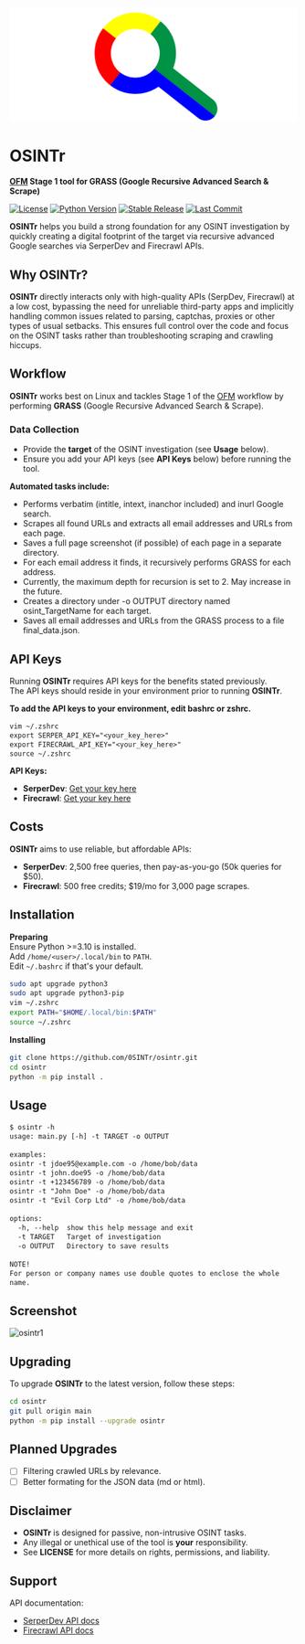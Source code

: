 ![osintr](osintr/docs/osintr.png)
# OSINTr
**[OFM](https://github.com/0SINTr/ofm) Stage 1 tool for GRASS (Google Recursive Advanced Search & Scrape)**

[![License](https://img.shields.io/badge/license-MIT-blue.svg)](https://raw.githubusercontent.com/0SINTr/osintr/master/LICENSE)
[![Python Version](https://img.shields.io/badge/python-3.10+-green)](https://www.python.org)
[![Stable Release](https://img.shields.io/badge/version-0.1.0-blue.svg)](https://github.com/0SINTr/osintr/releases/tag/v0.1.0)
[![Last Commit](https://img.shields.io/github/last-commit/0SINTr/osintr)](https://github.com/0SINTr/osintr/commits/main)

**OSINTr** helps you build a strong foundation for any OSINT investigation by quickly creating a digital footprint of the target via recursive advanced Google searches via SerperDev and Firecrawl APIs.

## Why OSINTr?

**OSINTr** directly interacts only with high-quality APIs (SerpDev, Firecrawl) at a low cost, bypassing the need for unreliable third-party apps and implicitly handling common issues related to parsing, captchas, proxies or other types of usual setbacks. This ensures full control over the code and focus on the OSINT tasks rather than troubleshooting scraping and crawling hiccups.

## Workflow

**OSINTr** works best on Linux and tackles Stage 1 of the [OFM](https://github.com/0SINTr/ofm) workflow by performing **GRASS** (Google Recursive Advanced Search & Scrape).

### Data Collection

- Provide the **target** of the OSINT investigation (see **Usage** below).   
- Ensure you add your API keys (see **API Keys** below) before running the tool.

**Automated tasks include:**
- Performs verbatim (intitle, intext, inanchor included) and inurl Google search.
- Scrapes all found URLs and extracts all email addresses and URLs from each page.
- Saves a full page screenshot (if possible) of each page in a separate directory.
- For each email address it finds, it recursively performs GRASS for each address.
- Currently, the maximum depth for recursion is set to 2. May increase in the future.
- Creates a directory under -o OUTPUT directory named osint_TargetName for each target.
- Saves all email addresses and URLs from the GRASS process to a file final_data.json.

## API Keys

Running **OSINTr** requires API keys for the benefits stated previously.\
The API keys should reside in your environment prior to running **OSINTr**.

**To add the API keys to your environment, edit bashrc or zshrc.**
```plaintext
vim ~/.zshrc
export SERPER_API_KEY="<your_key_here>"
export FIRECRAWL_API_KEY="<your_key_here>"
source ~/.zshrc
```

**API Keys:**

- **SerperDev**: [Get your key here](https://serper.dev/)
- **Firecrawl**: [Get your key here](https://www.firecrawl.dev/)

## Costs

**OSINTr** aims to use reliable, but affordable APIs:

- **SerperDev**: 2,500 free queries, then pay-as-you-go (50k queries for $50).
- **Firecrawl**: 500 free credits; $19/mo for 3,000 page scrapes. 

## Installation

**Preparing**\
Ensure Python >=3.10 is installed.\
Add `/home/<user>/.local/bin` to `PATH`.\
Edit `~/.bashrc` if that's your default.

```bash
sudo apt upgrade python3
sudo apt upgrade python3-pip
vim ~/.zshrc
export PATH="$HOME/.local/bin:$PATH"
source ~/.zshrc
```

**Installing**
```bash
git clone https://github.com/0SINTr/osintr.git
cd osintr
python -m pip install .
```

## Usage

```console
$ osintr -h
usage: main.py [-h] -t TARGET -o OUTPUT

examples:
osintr -t jdoe95@example.com -o /home/bob/data
osintr -t john.doe95 -o /home/bob/data
osintr -t +123456789 -o /home/bob/data
osintr -t "John Doe" -o /home/bob/data
osintr -t "Evil Corp Ltd" -o /home/bob/data

options:
  -h, --help  show this help message and exit
  -t TARGET   Target of investigation
  -o OUTPUT   Directory to save results

NOTE!
For person or company names use double quotes to enclose the whole name.
```

## Screenshot

![osintr1](osintr/docs/x.png)

## Upgrading

To upgrade **OSINTr** to the latest version, follow these steps:

```bash
cd osintr
git pull origin main
python -m pip install --upgrade osintr
```

## Planned Upgrades

- [ ] Filtering crawled URLs by relevance.
- [ ] Better formating for the JSON data (md or html).

## Disclaimer

- **OSINTr** is designed for passive, non-intrusive OSINT tasks.
- Any illegal or unethical use of the tool is **your** responsibility.
- See **LICENSE** for more details on rights, permissions, and liability.

## Support

API documentation:

- [SerperDev API docs](https://serper.dev/)
- [Firecrawl API docs](https://docs.firecrawl.dev/introduction)